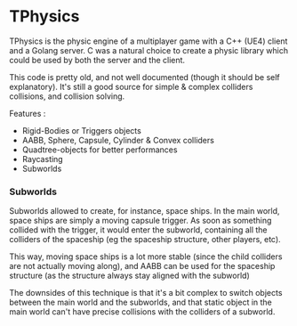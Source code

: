 # TPhysics
TPhysics is the physic engine of a multiplayer game with a C++ (UE4) client and a Golang server. C was a natural choice to create a physic library which could be used by both the server and the client.

This code is pretty old, and not well documented (though it should be self explanatory). It's still a good source for simple & complex colliders collisions, and collision solving.

Features :
- Rigid-Bodies or Triggers objects
- AABB, Sphere, Capsule, Cylinder & Convex colliders
- Quadtree-objects for better performances
- Raycasting
- Subworlds

### Subworlds
Subworlds allowed to create, for instance, space ships. In the main world, space ships are simply a moving capsule trigger. As soon as something collided with the trigger, it would enter the subworld, containing all the colliders of the spaceship (eg the spaceship structure, other players, etc).

This way, moving space ships is a lot more stable (since the child colliders are not actually moving along), and AABB can be used for the spaceship structure (as the structure always stay aligned with the subworld)

The downsides of this technique is that it's a bit complex to switch objects between the main world and the subworlds, and that static object in the main world can't have precise collisions with the colliders of a subworld.
